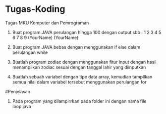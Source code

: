# Tugas-Koding

Tugas MKU Komputer dan Pemrograman 

1. Buat program JAVA perulangan hingga 100 dengan output sbb :
   1
   2
   3
   4
   5
   6
   7
   8
   9
   (YourName)
   (YourName)

2. Buat program JAVA bebas dengan menggunakan if else dalam perulangan while
3. Buatlah program zodiac dengan menggunakan fitur input dengan hasil menampilkan zodiac sesuai dengan tanggal lahir yang diinputkan
4. Buatlah sebuah variabel dengan tipe data array, kemudian tampilkan semua nilai dalam variabel tersebut menggunakan perulangan for

#Penjelasan

1. Pada program yang dilampirrkan pada folder ini dengan nama file loop.java
